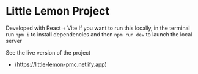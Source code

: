 # Little Lemon Project

Developed with React + Vite
If you want to run this locally, in the terminal run ```npm i``` to install dependencies and then ```npm run dev``` to launch the local server

See the live version of the project
- (https://little-lemon-pmc.netlify.app)
